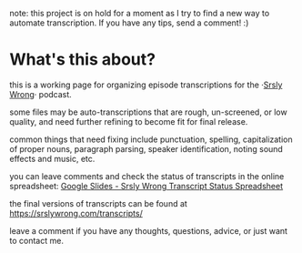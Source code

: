 note:
this project is on hold for a moment as I try to find a new way to automate transcription. If you have any tips, send a comment! :)

# What's this about?

this is a working page for organizing episode transcriptions for the ·[Srsly Wrong](https://srslywrong.com/)· podcast.

some files may be auto-transcriptions that are rough, un-screened, or low quality, and need further refining to become fit for final release.

common things that need fixing include punctuation, spelling, capitalization of proper nouns, paragraph parsing, speaker identification, noting sound effects and music, etc.

you can leave comments and check the status of transcripts in the online spreadsheet: [Google Slides - Srsly Wrong Transcript Status Spreadsheet](https://docs.google.com/spreadsheets/d/1NZRCbGlVOYUe-U29SthfSbojiDl4q_13pikidC31nxw/edit?usp=sharing)

the final versions of transcripts can be found at https://srslywrong.com/transcripts/

leave a comment if you have any thoughts, questions, advice, or just want to contact me.
